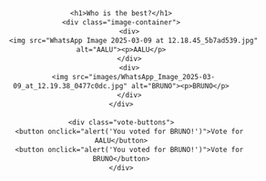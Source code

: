 <html>
<html lang="en">
<head>
    <meta charset="UTF-8">
    <meta name="viewport" content="width=device-width, initial-scale=1.0">
    <title>Image Comparison</title>
    <style>
        body {
            font-family: Arial, sans-serif;
            text-align: center;
        }
        .image-container {
            display: flex;
            justify-content: center;
            margin: 20px;
        }
        .image-container img {
            width: 300px;
            margin: 0 20px;
            border: 2px solid #ccc;
            border-radius: 8px;
        }
        .vote-buttons {
            margin-top: 20px;
        }
        button {
            padding: 10px 20px;
            font-size: 16px;
            cursor: pointer;
            margin: 10px;
            border: none;
            border-radius: 5px;
            background-color: #4CAF50;
            color: white;
        }
        button:hover {
            background-color: #45a049;
        }
    </style>
</head>
<body>

    <h1>Who is the best?</h1>
    <div class="image-container">
        <div>
          <img src="WhatsApp Image 2025-03-09 at 12.18.45_5b7ad539.jpg" alt="AALU"><p>AALU</p>
        </div>
        <div>
          <img src="images/WhatsApp_Image_2025-03-09_at_12.19.38_0477c0dc.jpg" alt="BRUNO"><p>BRUNO</p>
        </div>
    </div>

    <div class="vote-buttons">
        <button onclick="alert('You voted for BRUNO!')">Vote for AALU</button>
        <button onclick="alert('You voted for BRUNO!')">Vote for BRUNO</button>
    </div>

</body>
</html>
